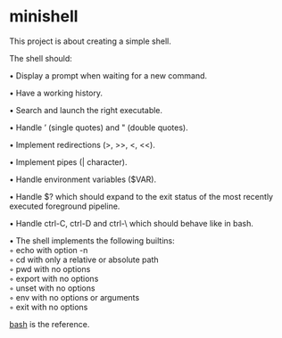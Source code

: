 # minishell
This project is about creating a simple shell.

The shell should:

• Display a prompt when waiting for a new command.

• Have a working history.

• Search and launch the right executable.

• Handle ’ (single quotes) and " (double quotes).

• Implement redirections (>, >>, <, <<).

• Implement pipes (| character).

• Handle environment variables ($VAR).

• Handle $? which should expand to the exit status of the most recently executed
foreground pipeline.

• Handle ctrl-C, ctrl-D and ctrl-\ which should behave like in bash.

• The shell implements the following builtins:\
◦ echo with option -n\
◦ cd with only a relative or absolute path\
◦ pwd with no options\
◦ export with no options\
◦ unset with no options\
◦ env with no options or arguments\
◦ exit with no options

<a href="https://www.google.com/" target="_blank">bash</a>  is the reference.
